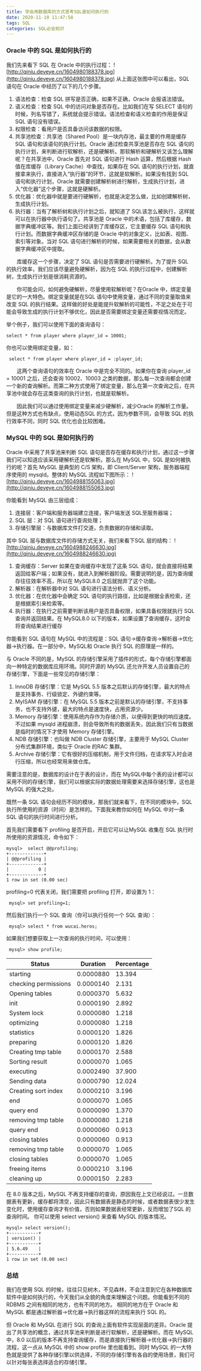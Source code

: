 ```yaml
---
title: 学会用数据库的方式思考SQL是如何执行的
date: 2020-11-10 11:47:58
tags: SQL
categories: SQL必会知识
---
```


### Oracle 中的 SQL 是如何执行的
我们先来看下 SQL 在 Oracle 中的执行过程：
![http://qiniu.deveye.cn/1604980188378.jpg](http://qiniu.deveye.cn/1604980188378.jpg)
从上面这张图中可以看出，SQL 语句在 Oracle 中经历了以下的几个步骤。
1. 语法检查：检查 SQL 拼写是否正确，如果不正确，Oracle 会报语法错误。
2. 语义检查：检查 SQL 中的访问对象是否存在。比如我们在写 SELECT 语句的时候，列名写错了，系统就会提示错误。语法检查和语义检查的作用是保证 SQL 语句没有错误。
3. 权限检查：看用户是否具备访问该数据的权限。
4. 共享池检查：共享池（Shared Pool）是一块内存池，最主要的作用是缓存 SQL 语句和该语句的执行计划。Oracle 通过检查共享池是否存在 SQL 语句的执行计划，来判断进行软解析，还是硬解析。那软解析和硬解析又该怎么理解呢？在共享池中，Oracle 首先对 SQL 语句进行 Hash 运算，然后根据 Hash 值在库缓存（Library Cache）中查找，如果存在 SQL 语句的执行计划，就直接拿来执行，直接进入“执行器”的环节，这就是软解析。如果没有找到 SQL 语句和执行计划，Oracle 就需要创建解析树进行解析，生成执行计划，进入“优化器”这个步骤，这就是硬解析。
5. 优化器：优化器中就是要进行硬解析，也就是决定怎么做，比如创建解析树，生成执行计划。
6. 执行器：当有了解析树和执行计划之后，就知道了 SQL该怎么被执行，这样就可以在执行器中执行语句了。共享池是 Oracle 中的术语，包括了库缓存，数据字典缓冲区等。我们上面已经讲到了库缓存区，它主要缓存 SQL 语句和执行计划。而数据字典缓冲区存储的是 Oracle 中的对象定义，比如表、视图、索引等对象。当对 SQL 语句进行解析的时候，如果需要相关的数据，会从数据字典缓冲区中提取。

<p style="text-indent:2em">库缓存这一个步骤，决定了 SQL 语句是否需要进行硬解析。为了提升 SQL 的执行效率，我们应该尽量避免硬解析，因为在 SQL 的执行过程中，创建解析树，生成执行计划是很消耗资源的。</p>

<p style="text-indent:2em">你可能会问，如何避免硬解析，尽量使用软解析呢？在Oracle 中，绑定变量是它的一大特色。绑定变量就是在SQL 语句中使用变量，通过不同的变量取值来改变 SQL 的执行结果。这样做的好处是能提升软解析的可能性，不足之处在于可能会导致生成的执行计划不够优化，因此是否需要绑定变量还需要视情况而定。</p>

举个例子，我们可以使用下面的查询语句：
```
select * from player where player_id = 10001;
```
你也可以使用绑定变量，如：
```
 select * from player where player_id = :player_id;
```
<p style="text-indent:2em">这两个查询语句的效率在 Oracle 中是完全不同的。如果你在查询 player_id = 10001 之后，还会查询 10002、10003 之类的数据，那么每一次查询都会创建一个新的查询解析。而第二种方式使用了绑定变量，那么在第一次查询之后，在共享池中就会存在这类查询的执行计划，也就是软解析。</p>

<p style="text-indent:2em">因此我们可以通过使用绑定变量来减少硬解析，减少Oracle 的解析工作量。但是这种方式也有缺点，使用动态SQL 的方式，因为参数不同，会导致 SQL 的执行效率不同，同时 SQL 优化也会比较困难。</p>

### MySQL 中的 SQL 是如何执行的

Oracle 中采用了共享池来判断 SQL 语句是否存在缓存和执行计划，通过这一步骤我们可以知道应该采用硬解析还是软解析。那么在 MySQL 中，SQL 是如何被执行的呢？首先 MySQL 是典型的 C/S 架构，即 Client/Server 架构，服务器端程序使用的 mysqld。整体的 MySQL 流程如下图所示：
![http://qiniu.deveye.cn/1604988155063.jpg](http://qiniu.deveye.cn/1604988155063.jpg)

你能看到 MySQL 由三层组成：

1. 连接层：客户端和服务器端建立连接，客户端发送 SQL至服务器端；
2. SQL 层：对 SQL 语句进行查询处理；
3. 存储引擎层：与数据库文件打交道，负责数据的存储和读取。

其中 SQL 层与数据库文件的存储方式无关，我们来看下SQL 层的结构：
![http://qiniu.deveye.cn/1604988246630.jpg](http://qiniu.deveye.cn/1604988246630.jpg)

1. 查询缓存：Server 如果在查询缓存中发现了这条 SQL 语句，就会直接将结果返回给客户端；如果没有，就进入到解析器阶段。需要说明的是，因为查询缓存往往效率不高，所以在 MySQL8.0 之后就抛弃了这个功能。
2. 解析器：在解析器中对 SQL 语句进行语法分析、语义分析。
3. 优化器：在优化器中会确定 SQL 语句的执行路径，比如是根据全表检索，还是根据索引来检索等。
4. 执行器：在执行之前需要判断该用户是否具备权限，如果具备权限就执行 SQL 查询并返回结果。在 MySQL8.0 以下的版本，如果设置了查询缓存，这时会将查询结果进行缓存

你能看到 SQL 语句在 MySQL 中的流程是：SQL 语句→缓存查询→解析器→优化器→执行器。在一部分中，MySQL和 Oracle 执行 SQL 的原理是一样的。

与 Oracle 不同的是，MySQL 的存储引擎采用了插件的形式，每个存储引擎都面向一种特定的数据库应用环境。同时开源的 MySQL 还允许开发人员设置自己的存储引擎，下面是一些常见的存储引擎：

1. InnoDB 存储引擎：它是 MySQL 5.5 版本之后默认的存储引擎，最大的特点是支持事务、行级锁定、外键约束等。
2. MyISAM 存储引擎：在 MySQL 5.5 版本之前是默认的存储引擎，不支持事务，也不支持外键，最大的特点是速度快，占用资源少。
3. Memory 存储引擎：使用系统内存作为存储介质，以便得到更快的响应速度。不过如果 mysqld 进程崩溃，则会导致所有的数据丢失，因此我们只有当数据是临时的情况下才使用 Memory 存储引擎。
4. NDB 存储引擎：也叫做 NDB Cluster 存储引擎，主要用于 MySQL Cluster 分布式集群环境，类似于 Oracle 的RAC 集群。
5. Archive 存储引擎：它有很好的压缩机制，用于文件归档，在请求写入时会进行压缩，所以也经常用来做仓库。

需要注意的是，数据库的设计在于表的设计，而在 MySQL中每个表的设计都可以采用不同的存储引擎，我们可以根据实际的数据处理需要来选择存储引擎，这也是 MySQL 的强大之处。



既然一条 SQL 语句会经历不同的模块，那我们就来看下，在不同的模块中，SQL 执行所使用的资源（时间）是怎样的。下面我来教你如何在 MySQL 中对一条 SQL 语句的执行时间进行分析。

首先我们需要看下 profiling 是否开启，开启它可以让MySQL 收集在 SQL 执行时所使用的资源情况，命令如下：

```
mysql>  select @@profiling;
+-------------+
| @@profiling |
+-------------+
|           0 |
+-------------+
1 row in set (0.00 sec)
```

profiling=0 代表关闭，我们需要把 profiling 打开，即设置为 1：

```
 mysql> set profiling=1;
```

然后我们执行一个 SQL 查询（你可以执行任何一个 SQL 查询）：

```
 mysql> select * from wucai.heros;
```

如果我们想要获取上一次查询的执行时间，可以使用：

```
 mysql> show profile;
```

| Status |Duration  |Percentage  |
| --- | --- | --- |
| starting |	0.0000880 |	13.394 |
| checking permissions |	0.0000140 |	2.131 |
| Opening  tables |	0.0000370 |	5.632 |
| init |	0.0000190 |	2.892 |
| System  lock |	0.0000080 |	1.218 |
| optimizing |	0.0000080 |	1.218 |
| statistics |	0.0000120 |	1.826 |
| preparing |	0.0000120 |	1.826 |
| Creating tmp table |	0.0000170 |	2.588 |
| Sorting result |	0.0000070 |	1.065 |
| executing |	0.0002490 |	37.900 |
| Sending data |	0.0000790 |	12.024 |
| Creating sort index |	0.0000210 |	3.196 |
| end |	0.0000070 |	1.065 |
| query end |	0.0000090 |	1.370 |
| removing tmp table |	0.0000080 |	1.218 |
| query end |	0.0000060 |	0.913 |
| closing tables |	0.0000060 |	0.913 |
| removing tmp table |	0.0000070 |	1.065 |
| closing tables |	0.0000070 |	1.065 |
| freeing items |	0.0000210 |	3.196 |
| cleaning up |	0.0000150 |	2.283 |

在 8.0 版本之后，MySQL 不再支持缓存的查询，原因我在上文已经说过。一旦数据表有更新，缓存都将清空，因此只有数据表是静态的时候，或者数据表很少发生变化时，使用缓存查询才有价值，否则如果数据表经常更新，反而增加了SQL 的查询时间。
你可以使用 select version() 来查看 MySQL 的版本情况。
```
mysql> select version();
+-----------+
| version() |
+-----------+
| 5.6.49    |
+-----------+
1 row in set (0.00 sec)
```

### 总结
我们在使用 SQL 的时候，往往只见树木，不见森林，不会注意到它在各种数据库软件中是如何执行的，今天我们从全貌的角度来理解这个问题。你能看到不同的 RDBMS 之间有相同的地方，也有不同的地方。
相同的地方在于 Oracle 和 MySQL 都是通过解析器→优化器→执行器这样的流程来执行 SQL 的。

但 Oracle 和 MySQL 在进行 SQL 的查询上面有软件实现层面的差异。Oracle 提出了共享池的概念，通过共享池来判断是进行软解析，还是硬解析。而在 MySQL 中，8.0 以后的版本不再支持查询缓存，而是直接执行解析器→优化器→执行器的流程，这一点从 MySQL 中的 show profile 里也能看到。同时 MySQL 的一大特色就是提供了各种存储引擎以供选择，不同的存储引擎有各自的使用场景，我们可以针对每张表选择适合的存储引擎。
